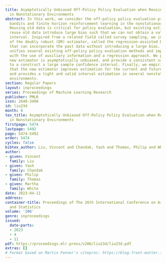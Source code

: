 ```yaml
---
title: Asymptotically Unbiased Off-Policy Policy Evaluation when Reusing Old Data
  in Nonstationary Environments
abstract: In this work, we consider the off-policy policy evaluation problem for contextual
  bandits and finite horizon reinforcement learning in the nonstationary setting.
  Reusing old data is critical for policy evaluation, but existing estimators that
  reuse old data introduce large bias such that we can not obtain a valid confidence
  interval. Inspired from a related field called survey sampling, we introduce a variant
  of the doubly robust (DR) estimator, called the regression-assisted DR estimator,
  that can incorporate the past data without introducing a large bias. The estimator
  unifies several existing off-policy policy evaluation methods and improves on them
  with the use of auxiliary information and a regression approach. We prove that the
  new estimator is asymptotically unbiased, and provide a consistent variance estimator
  to a construct a large sample confidence interval. Finally, we empirically show
  that the new estimator improves estimation for the current and future policy values,
  and provides a tight and valid interval estimation in several nonstationary recommendation
  environments.
section: Regular Papers
layout: inproceedings
series: Proceedings of Machine Learning Research
publisher: PMLR
issn: 2640-3498
id: liu23d
month: 0
tex_title: Asymptotically Unbiased Off-Policy Policy Evaluation when Reusing Old Data
  in Nonstationary Environments
firstpage: 5474
lastpage: 5492
page: 5474-5492
order: 5474
cycles: false
bibtex_author: Liu, Vincent and Chandak, Yash and Thomas, Philip and White, Martha
author:
- given: Vincent
  family: Liu
- given: Yash
  family: Chandak
- given: Philip
  family: Thomas
- given: Martha
  family: White
date: 2023-04-11
address:
container-title: Proceedings of The 26th International Conference on Artificial Intelligence
  and Statistics
volume: '206'
genre: inproceedings
issued:
  date-parts:
  - 2023
  - 4
  - 11
pdf: https://proceedings.mlr.press/v206/liu23d/liu23d.pdf
extras: []
# Format based on Martin Fenner's citeproc: https://blog.front-matter.io/posts/citeproc-yaml-for-bibliographies/
---
```

